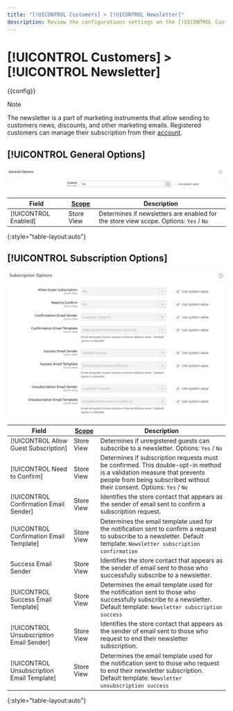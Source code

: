 ```yaml
---
title: "[!UICONTROL Customers] > [!UICONTROL Newsletter]"
description: Review the configurations settings on the [!UICONTROL Customers] > [!UICONTROL Newsletter] page of the Commerce Admin.
---
```

# [!UICONTROL Customers] > [!UICONTROL Newsletter]

{{config}}

>[!NOTE]
>
>The newsletter is a part of marketing instruments that allow sending to customers news, discounts, and other marketing emails. Registered customers can manage their subscription from their [account](https://docs.magento.com/user-guide/customers/account-dashboard-newsletter-subscriptions.html).

## [!UICONTROL General Options]

![General Options](./assets/newsletter-general-options.png)<!-- zoom -->

|Field|[Scope](../../getting-started/websites-stores-views.md#scope-settings)|Description|
|--- |--- |--- |
|[!UICONTROL Enabled]|Store View|Determines if newsletters are enabled for the store view scope. Options: `Yes` / `No`|

{:style="table-layout:auto"}

## [!UICONTROL Subscription Options]

![Subscription Options](./assets/newsletter-subscription-options.png)<!-- zoom -->

<!-- [Subscription Options](https://docs.magento.com/user-guide/marketing/newsletter-configuration.html) -->

|Field|[Scope](../../getting-started/websites-stores-views.md#scope-settings)|Description|
|--- |--- |--- |
|[!UICONTROL Allow Guest Subscription]|Store View|Determines if unregistered guests can subscribe to a newsletter. Options: `Yes` / `No`|
|[!UICONTROL Need to Confirm]|Store View|Determines if subscription requests must be confirmed. This double-opt-in method is a validation measure that prevents people from being subscribed without their consent. Options: `Yes` / `No`|
|[!UICONTROL Confirmation Email Sender]|Store View|Identifies the store contact that appears as the sender of email sent to confirm a subscription request.|
|[!UICONTROL Confirmation Email Template]|Store View|Determines the email template used for the notification sent to confirm a request to subscribe to a newsletter. Default template: `Newsletter subscription confirmation`|
|Success Email Sender|Store View|Identifies the store contact that appears as the sender of email sent to those who successfully subscribe to a newsletter.|
|[!UICONTROL Success Email Template]|Store View|Determines the email template used for the notification sent to those who successfully subscribe to a newsletter. Default template: `Newsletter subscription success`|
|[!UICONTROL Unsubscription Email Sender]|Store View|Identifies the store contact that appears as the sender of email sent to those who request to end their newsletter subscription.|
|[!UICONTROL Unsubscription Email Template]|Store View|Determines the email template used for the notification sent to those who request to end their newsletter subscription. Default template: `Newsletter unsubscription success`|

{:style="table-layout:auto"}
